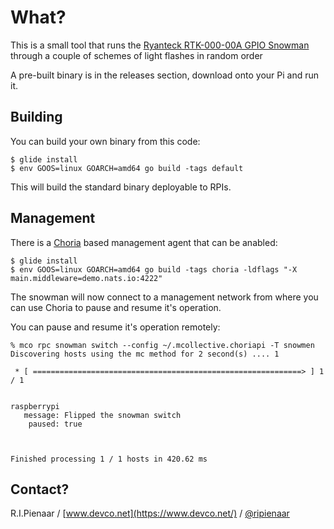 # What?

This is a small tool that runs the [Ryanteck RTK-000-00A GPIO Snowman](https://wiki.ryanteck.uk/Category:RTK-000-00A) through a couple of schemes of light flashes in random order

A pre-built binary is in the releases section, download onto your Pi and run it.

## Building

You can build your own binary from this code:

```
$ glide install
$ env GOOS=linux GOARCH=amd64 go build -tags default
```

This will build the standard binary deployable to RPIs.

## Management

There is a [Choria](https://choria.io) based management agent that can be anabled:

```
$ glide install
$ env GOOS=linux GOARCH=amd64 go build -tags choria -ldflags "-X main.middleware=demo.nats.io:4222"
```

The snowman will now connect to a management network from where you can use Choria to pause and resume it's operation.

You can pause and resume it's operation remotely:

```
% mco rpc snowman switch --config ~/.mcollective.choriapi -T snowmen
Discovering hosts using the mc method for 2 second(s) .... 1

 * [ ============================================================> ] 1 / 1


raspberrypi
   message: Flipped the snowman switch
    paused: true



Finished processing 1 / 1 hosts in 420.62 ms
```

## Contact?

R.I.Pienaar / [www.devco.net](https://www.devco.net/) / [@ripienaar](https://twitter.com/ripienaar)
